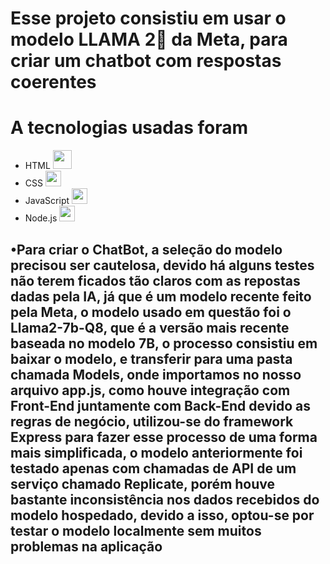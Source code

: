 # Esse projeto consistiu em usar o modelo LLAMA 2🦙 da Meta, para criar um chatbot com respostas coerentes
# A tecnologias usadas foram 

<ul>
   <li>HTML <img height="30" width="30" src="https://icons.iconarchive.com/icons/cornmanthe3rd/plex/512/Other-html-5-icon.png"></li>
   <li>CSS <img height="25" width="25" src="https://seeklogo.com/images/C/css-3-logo-023C1A7171-seeklogo.com.png"></li>
   <li>JavaScript <img height="25" width="25" src="https://upload.wikimedia.org/wikipedia/commons/6/6a/JavaScript-logo.png"></li>
   <li>Node.js <img height="25" width="25" src="https://imgs.search.brave.com/mt3_ltFUor3sJTiWHdmFbORv1QE3PUtM9gsygWvKgFQ/rs:fit:860:0:0/g:ce/aHR0cHM6Ly9zZWVr/bG9nby5jb20vaW1h/Z2VzL04vbm9kZWpz/LWxvZ28tRkJFMTIy/RTM3Ny1zZWVrbG9n/by5jb20ucG5n"></li>
</ul>

<h2>•Para criar o ChatBot, a seleção do modelo precisou ser cautelosa, devido há alguns testes não terem ficados tão claros com as repostas dadas pela IA, já que é um modelo recente feito pela Meta, o modelo usado em questão foi o Llama2-7b-Q8, 
que é a versão mais recente baseada no modelo 7B, o processo consistiu em baixar o modelo, e transferir para uma pasta chamada Models, onde importamos no nosso arquivo app.js, como houve integração com Front-End juntamente com Back-End devido as regras de negócio, 
utilizou-se do framework Express para fazer esse processo de uma forma mais simplificada, o modelo anteriormente foi testado apenas com chamadas de API de um serviço chamado Replicate, porém houve bastante inconsistência nos dados recebidos do modelo hospedado, 
devido a isso, optou-se por testar o modelo localmente sem muitos problemas na aplicação</h2>
